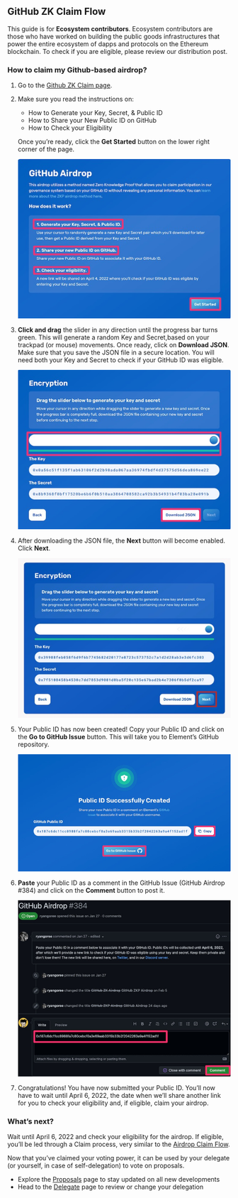## GitHub ZK Claim Flow

This guide is for **Ecosystem contributors**. Ecosystem contributors are those who have worked on building the public goods infrastructures that power the entire ecosystem of dapps and protocols on the Ethereum blockchain. To check if you are eligible, please review our distribution post.

### How to claim my Github-based airdrop?

1. Go to the [Github ZK Claim page](https://gov.element.fi/zk/github/).

2. Make sure you read the instructions on:

	* How to Generate your Key, Secret, & Public ID 
	* How to Share your New Public ID on GitHub
	* How to Check your Eligibility

    Once you’re ready, click the **Get Started** button on the lower right corner of the page.

    ![](../../.gitbook/assets/guides/github_1.jpeg)

3. **Click and drag** the slider in any direction until the progress bar turns green. This will generate a random Key and Secret,based on your trackpad (or mouse) movements. Once ready, click on **Download JSON**. Make sure that you save the JSON file in a secure location. You will need both your Key and Secret to check if your GitHub ID was eligible.

    ![](../../.gitbook/assets/guides/discord_2.jpeg)

4. After downloading the JSON file, the **Next** button will become enabled. Click **Next**.

    ![](../../.gitbook/assets/guides/discord_3.jpeg)

5. Your Public ID has now been created! Copy your Public ID and click on the **Go to GitHub Issue** button. This will take you to Element’s GitHub repository.

    ![](../../.gitbook/assets/guides/github_4.jpeg)

6. **Paste** your Public ID as a comment in the GitHub Issue (GitHub Airdrop #384) and click on the **Comment** button to post it.

    ![](../../.gitbook/assets/guides/github_5.jpeg)

7. Congratulations! You have now submitted your Public ID. You’ll now have to wait until April 6, 2022, the date when we’ll share another link for you to check your eligibility and, if eligible, claim your airdrop.

### What’s next?

Wait until April 6, 2022 and check your eligibility for the airdrop. If eligible, you’ll be led through a Claim process, very similar to the [Airdrop Claim Flow](https://docs.element.fi/governance-council/airdrop).

Now that you’ve claimed your voting power, it can be used by your delegate (or yourself, in case of self-delegation) to vote on proposals. 

* Explore the [Proposals](https://gov.element.fi/proposals) page to stay updated on all new developments
* Head to the [Delegate](https://gov.element.fi/delegate) page to review or change your delegation
